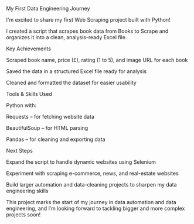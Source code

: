 My First Data Engineering Journey 

I'm excited to share my first Web Scraping project built with Python!

I created a script that scrapes book data from Books to Scrape
 and organizes it into a clean, analysis-ready Excel file.

Key Achievements

Scraped book name, price (£), rating (1 to 5), and image URL for each book

Saved the data in a structured Excel file ready for analysis

Cleaned and formatted the dataset for easier usability

Tools & Skills Used

Python with:

Requests – for fetching website data

BeautifulSoup – for HTML parsing

Pandas – for cleaning and exporting data

Next Steps

Expand the script to handle dynamic websites using Selenium

Experiment with scraping e-commerce, news, and real-estate websites

Build larger automation and data-cleaning projects to sharpen my data engineering skills

This project marks the start of my journey in data automation and data engineering, and I’m looking forward to tackling bigger and more complex projects soon!
